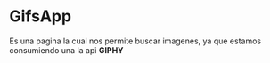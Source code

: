 # GifsApp

Es una pagina la cual nos permite buscar imagenes, ya que estamos consumiendo una la api **GIPHY**


